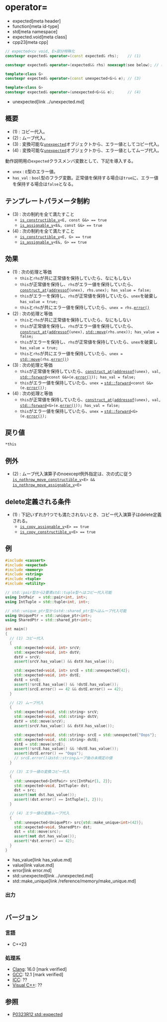 # operator=
* expected[meta header]
* function[meta id-type]
* std[meta namespace]
* expected.void[meta class]
* cpp23[meta cpp]

```cpp
// expected<cv void, E>部分特殊化
constexpr expected& operator=(const expected& rhs);    // (1)

constexpr expected& operator=(expected&& rhs) noexcept(see below); // (2)

template<class G>
constexpr expected& operator=(const unexpected<G>& e); // (3)

template<class G>
constexpr expected& operator=(unexpected<G>&& e);      // (4)
```
* unexpected[link ../unexpected.md]

## 概要
- (1) : コピー代入。
- (2) : ムーブ代入。
- (3) : 変換可能な[`unexpected`](../unexpected.md)オブジェクトから、エラー値としてコピー代入。
- (4) : 変換可能な[`unexpected`](../unexpected.md)オブジェクトから、エラー値としてムーブ代入。


動作説明用の`expected`クラスメンバ変数として、下記を導入する。

- `unex` : `E`型のエラー値。
- `has_val` : `bool`型のフラグ変数。正常値を保持する場合は`true`に、エラー値を保持する場合は`false`となる。


## テンプレートパラメータ制約
- (3) : 次の制約を全て満たすこと
    - [`is_constructible_v`](/reference/type_traits/is_constructible.md)`<E, const G&> == true`
    - [`is_assignable_v`](/reference/type_traits/is_assignable.md)`<E&, const G&> == true`
- (4) : 次の制約を全て満たすこと
    - [`is_constructible_v`](/reference/type_traits/is_constructible.md)`<E, G> == true`
    - [`is_assignable_v`](/reference/type_traits/is_assignable.md)`<E&, G> == true`


## 効果
- (1) : 次の処理と等価
    - `this`と`rhs`が共に正常値を保持していたら、なにもしない
    - `this`が正常値を保持し、`rhs`がエラー値を保持していたら、[`construct_at`](/reference/memory/construct_at.md)`(`[`addressof`](/reference/memory/addressof.md)`(unex), rhs.unex); has_value = false;`
    - `this`がエラーを保持し、`rhs`が正常値を保持していたら、`unex`を破棄し`has_value = true;`
    - `this`と`rhs`が共にエラー値を保持していたら、`unex = rhs.`[`error()`](error.md)
- (2) : 次の処理と等価
    - `this`と`rhs`が共に正常値を保持していたら、なにもしない
    - `this`が正常値を保持し、`rhs`がエラー値を保持していたら、[`construct_at`](/reference/memory/construct_at.md)`(`[`addressof`](/reference/memory/addressof.md)`(unex),` [`std::move`](/reference/utility/move.md)`(rhs.unex)); has_value = false;`
    - `this`がエラーを保持し、`rhs`が正常値を保持していたら、`unex`を破棄し`has_value = true;`
    - `this`と`rhs`が共にエラー値を保持していたら、`unex =` [`std::move`](/reference/utility/move.md)`(rhs.`[`error()`](error.md)`)`
- (3) : 次の処理と等価
    - `this`が正常値を保持していたら、[`construct_at`](/reference/memory/construct_at.md)`(`[`addressof`](/reference/memory/addressof.md)`(unex), val,` [`std::forward`](/reference/utility/forward.md)`<const G&>(e.`[`error()`](../unexpected/error.md)`));
has_val = false;`
    - `this`がエラー値を保持していたら、`unex =` [`std::forward`](/reference/utility/forward.md)`<const G&>(e.`[`error()`](../unexpected/error.md)`);`
- (4) : 次の処理と等価
    - `this`が正常値を保持していたら、[`construct_at`](/reference/memory/construct_at.md)`(`[`addressof`](/reference/memory/addressof.md)`(unex), val,` [`std::forward`](/reference/utility/forward.md)`<G>(e.`[`error()`](../unexpected/error.md)`));
has_val = false;`
    - `this`がエラー値を保持していたら、`unex =` [`std::forward`](/reference/utility/forward.md)`<G>(e.`[`error()`](../unexpected/error.md)`);`


## 戻り値
`*this`


## 例外
- (2) : ムーブ代入演算子のnoexcept例外指定は、次の式に従う
    [`is_nothrow_move_constructible_v`](/reference/type_traits/is_nothrow_move_constructible.md)`<E> &&` [`is_nothrow_move_assignable_v`](/reference/type_traits/is_nothrow_move_assignable.md)`<E>`


## delete定義される条件
- (1) : 下記いずれか1つでも満たされないとき、コピー代入演算子はdelete定義される。
    - [`is_copy_assignable_v`](/reference/type_traits/is_copy_assignable.md)`<E> == true`
    - [`is_copy_constructible_v`](/reference/type_traits/is_copy_constructible.md)`<E> == true`


## 例
```cpp example
#include <cassert>
#include <expected>
#include <memory>
#include <string>
#include <tuple>
#include <utility>

// std::pair型から2要素std::tuple型へはコピー代入可能
using IntPair  = std::pair<int, int>;
using IntTuple = std::tuple<int, int>;

// std::unique_ptr型からstd::shared_ptr型へはムーブ代入可能
using UniquePtr = std::unique_ptr<int>;
using SharedPtr = std::shared_ptr<int>;

int main()
{
  // (1) コピー代入
  {
    std::expected<void, int> srcV;
    std::expected<void, int> dstV;
    dstV = srcV;
    assert(srcV.has_value() && dstV.has_value());

    std::expected<void, int> srcE = std::unexpected{42};
    std::expected<void, int> dstE;
    dstE = srcE;
    assert(!srcE.has_value() && !dstE.has_value());
    assert(srcE.error() == 42 && dstE.error() == 42);
  }

  // (2) ムーブ代入
  {
    std::expected<void, std::string> srcV;
    std::expected<void, std::string> dstV;
    dstV = std::move(srcV);
    assert(srcV.has_value() && dstV.has_value());

    std::expected<void, std::string> srcE = std::unexpected{"Oops"};
    std::expected<void, std::string> dstE;
    dstE = std::move(srcE);
    assert(!srcE.has_value() && !dstE.has_value());
    assert(dstE.error() == "Oops");
    // srcE.error()はstd::stringムーブ後の未規定の値
  }

  // (3) エラー値の変換コピー代入
  {
    std::unexpected<IntPair> src{IntPair{1, 2}};
    std::expected<void, IntTuple> dst;
    dst = src;
    assert(not dst.has_value());
    assert((dst.error() == IntTuple{1, 2}));
  }

  // (4) エラー値の変換ムーブ代入
  {
    std::unexpected<UniquePtr> src{std::make_unique<int>(42)};
    std::expected<void, SharedPtr> dst;
    dst = std::move(src);
    assert(not dst.has_value());
    assert(*dst.error() == 42);
  }
}
```
* has_value[link has_value.md]
* value[link value.md]
* error[link error.md]
* std::unexpected[link ../unexpected.md]
* std::make_unique[link /reference/memory/make_unique.md]

### 出力
```
```


## バージョン
### 言語
- C++23

### 処理系
- [Clang](/implementation.md#clang): 16.0 [mark verified]
- [GCC](/implementation.md#gcc): 12.1 [mark verified]
- [ICC](/implementation.md#icc): ??
- [Visual C++](/implementation.md#visual_cpp): ??


## 参照
- [P0323R12 std::expected](https://www.open-std.org/jtc1/sc22/wg21/docs/papers/2022/p0323r12.html)

